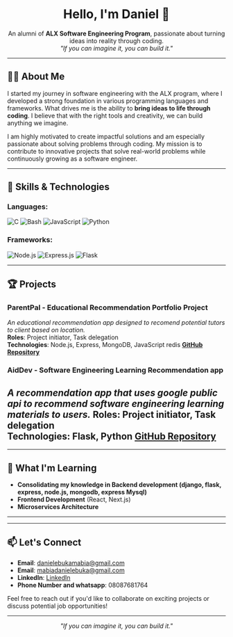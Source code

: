 <h1 align="center">Hello, I'm Daniel 👋</h1>
<p align="center">
  An alumni of <strong>ALX Software Engineering Program</strong>, passionate about turning ideas into reality through coding.
  <br>
  <i>"If you can imagine it, you can build it."</i>
</p>

---

## 👨‍💻 About Me
I started my journey in software engineering with the ALX program, where I developed a strong foundation in various programming languages and frameworks. What drives me is the ability to **bring ideas to life through coding**. I believe that with the right tools and creativity, we can build anything we imagine.

I am highly motivated to create impactful solutions and am especially passionate about solving problems through coding. My mission is to contribute to innovative projects that solve real-world problems while continuously growing as a software engineer.

---

## 🔧 Skills & Technologies

### Languages:

![C](https://img.shields.io/badge/C-A8B9CC?style=for-the-badge&logo=c&logoColor=white)
![Bash](https://img.shields.io/badge/Bash-4EAA25?style=for-the-badge&logo=gnu-bash&logoColor=white)
![JavaScript](https://img.shields.io/badge/JavaScript-F7DF1E?style=for-the-badge&logo=javascript&logoColor=black)
![Python](https://img.shields.io/badge/Python-3776AB?style=for-the-badge&logo=python&logoColor=white)

### Frameworks:
![Node.js](https://img.shields.io/badge/Node.js-339933?style=for-the-badge&logo=node.js&logoColor=white)
![Express.js](https://img.shields.io/badge/Express.js-000000?style=for-the-badge&logo=express&logoColor=white)
![Flask](https://img.shields.io/badge/Flask-000000?style=for-the-badge&logo=flask&logoColor=white)

---
## 🏆 Projects

### **ParentPal** - Educational Recommendation Portfolio Project  
_An educational recommendation app designed to recomend potential tutors to client based on location._  
**Roles**: Project initiator, Task delegation  
**Technologies**: Node.js, Express, MongoDB, JavaScript redis
[**GitHub Repository**](https://github.com/princedan-123/parentPal.git "portfolio project repo")

### **AidDev** - Software Engineering Learning Recommendation app
_A recommendation app that uses google public api to recommend software engineering learning materials to users._
**Roles**: Project initiator, Task delegation  
**Technologies**: Flask, Python
[**GitHub Repository**](https://github.com/princedan-123/aidDev.git "my first flask project")
---

---

## 🌱 What I'm Learning
- **Consolidating my knowledge in Backend development (django, flask, express, node.js, mongodb, express Mysql)**
- **Frontend Development** (React, Next.js)
- **Microservices Architecture**
---

---

## 📫 Let's Connect

- **Email**: [danielebukamabia@gmail.com](mailto:danielebukamabia@gmail.com "email me")
- **Email**: [mabiadanielebuka@gmail.com](mailto:mabiadanielebuka@gmail.com "email me")
- **LinkedIn**: [LinkedIn](https://www.linkedin.com/in/daniel-mabia/ "LinkedIn")
- **Phone Number and whatsapp**: 08087681764

Feel free to reach out if you'd like to collaborate on exciting projects or discuss potential job opportunities!

---

<p align="center">
  <i>"If you can imagine it, you can build it."</i>
</p>
<!--
**princedan-123/princedan-123** is a ✨ _special_ ✨ repository because its `README.md` (this file) appears on your GitHub profile.

Here are some ideas to get you started:

- 🔭 I’m currently working on ...
- 🌱 I’m currently learning ...
- 👯 I’m looking to collaborate on ...
- 🤔 I’m looking for help with ...
- 💬 Ask me about ...
- 📫 How to reach me: ...
- 😄 Pronouns: ...
- ⚡ Fun fact: ...
-->
